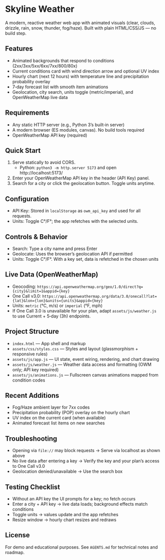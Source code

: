 Skyline Weather
================

A modern, reactive weather web app with animated visuals (clear, clouds, drizzle, rain, snow, thunder, fog/haze). Built with plain HTML/CSS/JS — no build step.

Features
--------
- Animated backgrounds that respond to conditions (2xx/3xx/5xx/6xx/7xx/800/80x)
- Current conditions card with wind direction arrow and optional UV index
- Hourly chart (next 12 hours) with temperature line and precipitation probability overlay
- 7‑day forecast list with smooth item animations
- Geolocation, city search, units toggle (metric/imperial), and OpenWeatherMap live data

Requirements
------------
- Any static HTTP server (e.g., Python 3’s built‑in server)
- A modern browser (ES modules, canvas). No build tools required
- OpenWeatherMap API key (required)

Quick Start
-----------
1. Serve statically to avoid CORS.
   - Python: `python3 -m http.server 5173` and open http://localhost:5173/
2. Enter your OpenWeatherMap API key in the header (API Key) panel.
3. Search for a city or click the geolocation button. Toggle units anytime.

Configuration
-------------
- API Key: Stored in `localStorage` as `owm_api_key` and used for all requests.
- Units: Toggle C°/F°; the app refetches with the selected units.

Controls & Behavior
-------------------
- Search: Type a city name and press Enter
- Geolocate: Uses the browser’s geolocation API if permitted
- Units: Toggle C°/F°. With a key set, data is refetched in the chosen units

Live Data (OpenWeatherMap)
--------------------------
- Geocoding: `https://api.openweathermap.org/geo/1.0/direct?q={city}&limit=1&appid={key}`
- One Call v3.0: `https://api.openweathermap.org/data/3.0/onecall?lat={lat}&lon={lon}&units={units}&appid={key}`
- Units: `metric` (°C, m/s) or `imperial` (°F, mph)
- If One Call 3.0 is unavailable for your plan, adapt `assets/js/weather.js` to use Current + 5‑day (3h) endpoints.

Project Structure
-----------------
- `index.html` — App shell and markup
- `assets/css/styles.css` — Styles and layout (glassmorphism + responsive rules)
- `assets/js/app.js` — UI state, event wiring, rendering, and chart drawing
- `assets/js/weather.js` — Weather data access and formatting (OWM only; API key required)
- `assets/js/animations.js` — Fullscreen canvas animations mapped from condition codes

Recent Additions
----------------
- Fog/Haze ambient layer for 7xx codes
- Precipitation probability (POP) overlay on the hourly chart
- UV index on the current card (when available)
- Animated forecast list items on new searches

Troubleshooting
---------------
- Opening via `file://` may block requests → Serve via localhost as shown above
- No live data after entering a key → Verify the key and your plan’s access to One Call v3.0
- Geolocation denied/unavailable → Use the search box

Testing Checklist
-----------------
- Without an API key the UI prompts for a key; no fetch occurs
- Enter a city + API key → live data loads; background effects match conditions
- Toggle units → values update and the app refetches
- Resize window → hourly chart resizes and redraws

License
-------
For demo and educational purposes. See `AGENTS.md` for technical notes and roadmap.
